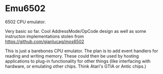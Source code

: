 # Emu6502

6502 CPU emulator.

Very basic so far. Cool AddressMode/OpCode design as well as some instructon implementations stolen from https://github.com/gianlucag/mos6502

This is just a barebones CPU emulator. The plan is to add event handlers for reading and writing memory. These could then be used by hosting applications to plug-in functionality for other things (like interfacing with hardware, or emulating other chips. Think Atari's GTIA or Antic chips.)
